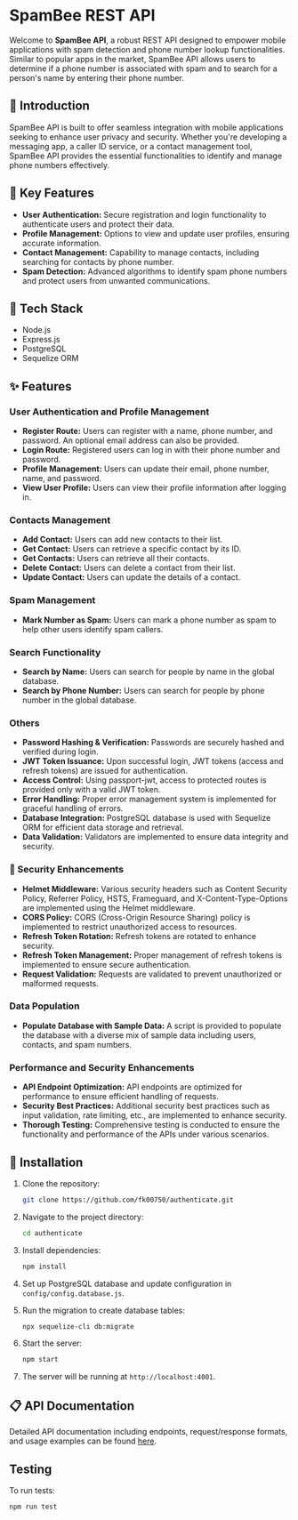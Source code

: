 # SpamBee REST API

<!-- <img src="./public/README_img.png"> -->

Welcome to **SpamBee API**, a robust REST API designed to empower mobile applications with spam detection and phone number lookup functionalities. Similar to popular apps in the market, SpamBee API allows users to determine if a phone number is associated with spam and to search for a person's name by entering their phone number.

## 👋 Introduction

SpamBee API is built to offer seamless integration with mobile applications seeking to enhance user privacy and security. Whether you're developing a messaging app, a caller ID service, or a contact management tool, SpamBee API provides the essential functionalities to identify and manage phone numbers effectively.

## 🔑 Key Features

- **User Authentication:** Secure registration and login functionality to authenticate users and protect their data.
- **Profile Management:** Options to view and update user profiles, ensuring accurate information.
- **Contact Management:** Capability to manage contacts, including searching for contacts by phone number.
- **Spam Detection:** Advanced algorithms to identify spam phone numbers and protect users from unwanted communications.

## 🧰 Tech Stack

- Node.js
- Express.js
- PostgreSQL
- Sequelize ORM

## ✨ Features

### User Authentication and Profile Management

- **Register Route:** Users can register with a name, phone number, and password. An optional email address can also be provided.
- **Login Route:** Registered users can log in with their phone number and password.
- **Profile Management:** Users can update their email, phone number, name, and password.
- **View User Profile:** Users can view their profile information after logging in.

### Contacts Management

- **Add Contact:** Users can add new contacts to their list.
- **Get Contact:** Users can retrieve a specific contact by its ID.
- **Get Contacts:** Users can retrieve all their contacts.
- **Delete Contact:** Users can delete a contact from their list.
- **Update Contact:** Users can update the details of a contact.

### Spam Management

- **Mark Number as Spam:** Users can mark a phone number as spam to help other users identify spam callers.

### Search Functionality

- **Search by Name:** Users can search for people by name in the global database.
- **Search by Phone Number:** Users can search for people by phone number in the global database.

### Others

- **Password Hashing & Verification:** Passwords are securely hashed and verified during login.
- **JWT Token Issuance:** Upon successful login, JWT tokens (access and refresh tokens) are issued for authentication.
- **Access Control:** Using passport-jwt, access to protected routes is provided only with a valid JWT token.
- **Error Handling:** Proper error management system is implemented for graceful handling of errors.
- **Database Integration:** PostgreSQL database is used with Sequelize ORM for efficient data storage and retrieval.
- **Data Validation:** Validators are implemented to ensure data integrity and security.

### 🔐 Security Enhancements

- **Helmet Middleware:** Various security headers such as Content Security Policy, Referrer Policy, HSTS, Frameguard, and X-Content-Type-Options are implemented using the Helmet middleware.
- **CORS Policy:** CORS (Cross-Origin Resource Sharing) policy is implemented to restrict unauthorized access to resources.
- **Refresh Token Rotation:** Refresh tokens are rotated to enhance security.
- **Refresh Token Management:** Proper management of refresh tokens is implemented to ensure secure authentication.
- **Request Validation:** Requests are validated to prevent unauthorized or malformed requests.

### Data Population

- **Populate Database with Sample Data:** A script is provided to populate the database with a diverse mix of sample data including users, contacts, and spam numbers.

### Performance and Security Enhancements

- **API Endpoint Optimization:** API endpoints are optimized for performance to ensure efficient handling of requests.
- **Security Best Practices:** Additional security best practices such as input validation, rate limiting, etc., are implemented to enhance security.
- **Thorough Testing:** Comprehensive testing is conducted to ensure the functionality and performance of the APIs under various scenarios.

## 📌 Installation

1. Clone the repository:

   ```bash
   git clone https://github.com/fk00750/authenticate.git
   ```

2. Navigate to the project directory:

   ```bash
   cd authenticate
   ```

3. Install dependencies:

   ```bash
   npm install
   ```

4. Set up PostgreSQL database and update configuration in `config/config.database.js`.

5. Run the migration to create database tables:

   ```bash
   npx sequelize-cli db:migrate
   ```

6. Start the server:

   ```bash
   npm start
   ```

7. The server will be running at `http://localhost:4001`.

## 📋 API Documentation

Detailed API documentation including endpoints, request/response formats, and usage examples can be found [here](https://authenticate-kx0v.onrender.com/api-docs).

## Testing

To run tests:

```bash
npm run test
```